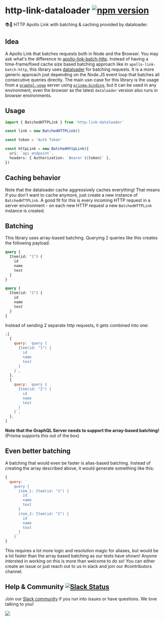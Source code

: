 # http-link-dataloader [![npm version](https://badge.fury.io/js/http-link-dataloader.svg)](https://badge.fury.io/js/http-link-dataloader)

📚📡 HTTP Apollo Link with batching & caching provided by dataloader.

## Idea

A Apollo Link that batches requests both in Node and the Browser.
You may ask what's the difference to [apollo-link-batch-http](https://github.com/apollographql/apollo-link/tree/master/packages/apollo-link-batch-http).
Instead of having a time-frame/fixed cache size based batching approach like in `apollo-link-batch-http`, this library uses [dataloader](https://github.com/facebook/dataloader) for batching requests. It is a more generic approach just depending on the Node.JS event loop that batches all consecutive queries directly.
The main use-case for this library is the usage from a [`graphql-yoga`](https://github.com/graphcool/graphql-yoga) server using [`prisma-binding`](https://github.com/graphcool/prisma-binding), but it can be used in any environment, even the browser as the latest `dataloader` version also runs in browser environments.

## Usage

```ts
import { BatchedHTTPLink } from 'http-link-dataloader'

const link = new BatchedHTTPLink()

const token = 'Auth Token'

const httpLink = new BatchedHttpLink({
  uri: `api endpoint`,
  headers: { Authorization: `Bearer ${token}` },
})
```

## Caching behavior

Note that the dataloader cache aggressively caches everything! That means if you don't want to cache anymore, just create a new instance of `BatchedHTTPLink`.
A good fit for this is every incoming HTTP request in a server environment - on each new HTTP request a new `BatchedHTTPLink` instance is created.

## Batching

This library uses array-based batching. Querying 2 queries like this creates the following payload:

```graphql
query {
  Item(id: "1") {
    id
    name
    text
  }
}
```

```graphql
query {
  Item(id: "2") {
    id
    name
    text
  }
}
```

Instead of sending 2 separate http requests, it gets combined into one:

```js
;[
  {
    query: `query {
      Item(id: "1") {
        id
        name
        text
      }
    }`,
  },
  {
    query: `query {
      Item(id: "2") {
        id
        name
        text
      }
    }`,
  },
]
```

**Note that the GraphQL Server needs to support the array-based batching!**
(Prisma supports this out of the box)

## Even better batching

A batching that would even be faster is alias-based batching. Instead of creating the array described above, it would generate something like this:

```js
{
  query: `
    query {
      item_1: Item(id: "1") {
        id
        name
        text
      }
      item_2: Item(id: "2") {
        id
        name
        text
      }
    }`
}
```

This requires a lot more logic and resolution magic for aliases, but would be a lot faster than the array based batching as our tests have shown!
Anyone intersted in working on this is more than welcome to do so!
You can either create an issue or just reach out to us in slack and join our #contributors channel.

## Help & Community [![Slack Status](https://slack.graph.cool/badge.svg)](https://slack.graph.cool)

Join our [Slack community](http://slack.graph.cool/) if you run into issues or have questions. We love talking to you!

![](http://i.imgur.com/5RHR6Ku.png)
